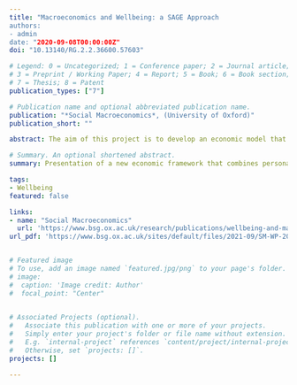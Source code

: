```yaml
---
title: "Macroeconomics and Wellbeing: a SAGE Approach
authors:
- admin
date: "2020-09-08T00:00:00Z"
doi: "10.13140/RG.2.2.36600.57603"

# Legend: 0 = Uncategorized; 1 = Conference paper; 2 = Journal article;
# 3 = Preprint / Working Paper; 4 = Report; 5 = Book; 6 = Book section;
# 7 = Thesis; 8 = Patent
publication_types: ["7"]

# Publication name and optional abbreviated publication name.
publication: "*Social Macroeconomics*, (University of Oxford)"
publication_short: ""

abstract: The aim of this project is to develop an economic model that improves on existing ones in capturing wellbeing outcomes stemming from economic shocks. The premise is that personal welfare depends on more than just preference satisfaction and that the other determinants, which are affected by economic choices may not be captured by standard models. A theoretical approach for representing wellbeing more completely, the SAGE framework, is presented as the basis for this analysis and adapted to a Bewley-class model. Some parameters are derived from data while others are calibrated in an equilibrium state, and then a modest productivity shock is simulated to understand how groups in different wealth categories respond and what the wellbeing implications are. While the model needs further development, the results follow some general patterns observed in economic data and offer insights into behaviour of the different wealth groups, including a decoupling of personal welfare dimensions following a productivity shock. In general, the introduction of wellbeing into the model shows promise for future development that better encompasses the motivations of groups and their responses to changes in their economic environments.

# Summary. An optional shortened abstract.
summary: Presentation of a new economic framework that combines personal wellbeing with macroeconomic theory.

tags:
- Wellbeing
featured: false

links:
- name: "Social Macroeconomics"
  url: 'https://www.bsg.ox.ac.uk/research/publications/wellbeing-and-macroeconomics-sage-approach'
url_pdf: 'https://www.bsg.ox.ac.uk/sites/default/files/2021-09/SM-WP-2021-005-Wellbeing-and-macroeconomics-compressed.pdf'


# Featured image
# To use, add an image named `featured.jpg/png` to your page's folder. 
# image:
#  caption: 'Image credit: Author'
#  focal_point: "Center"
  

# Associated Projects (optional).
#   Associate this publication with one or more of your projects.
#   Simply enter your project's folder or file name without extension.
#   E.g. `internal-project` references `content/project/internal-project/index.md`.
#   Otherwise, set `projects: []`.
projects: []

---
```


